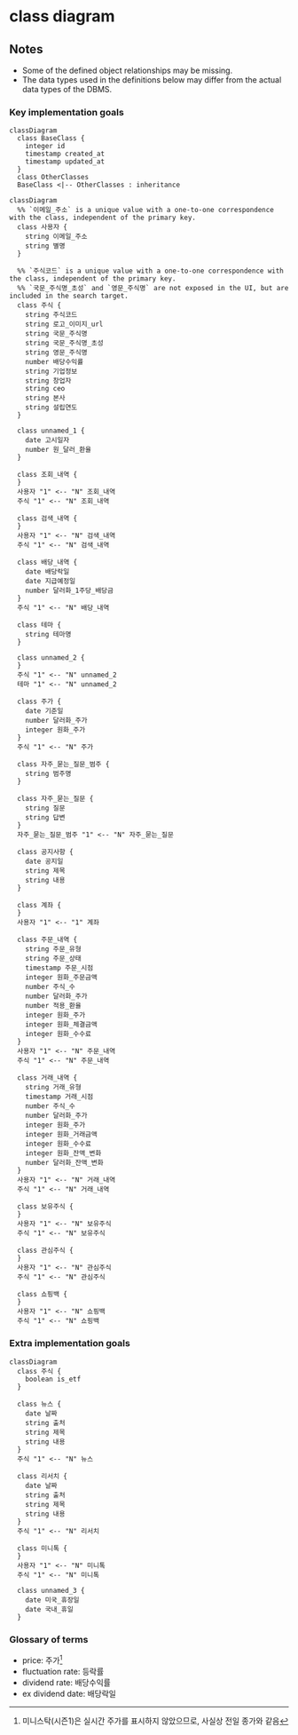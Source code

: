 # class diagram

## Notes
* Some of the defined object relationships may be missing.
* The data types used in the definitions below may differ from the actual data types of the DBMS.

### Key implementation goals
```mermaid
classDiagram
  class BaseClass {
    integer id
    timestamp created_at
    timestamp updated_at
  }
  class OtherClasses
  BaseClass <|-- OtherClasses : inheritance
```
```mermaid
classDiagram
  %% `이메일_주소` is a unique value with a one-to-one correspondence with the class, independent of the primary key.
  class 사용자 {
    string 이메일_주소
    string 별명
  }

  %% `주식코드` is a unique value with a one-to-one correspondence with the class, independent of the primary key.
  %% `국문_주식명_초성` and `영문_주식명` are not exposed in the UI, but are included in the search target.
  class 주식 {
    string 주식코드
    string 로고_이미지_url
    string 국문_주식명
    string 국문_주식명_초성
    string 영문_주식명
    number 배당수익률
    string 기업정보
    string 창업자
    string ceo
    string 본사
    string 설립연도
  }

  class unnamed_1 {
    date 고시일자
    number 원_달러_환율
  }

  class 조회_내역 {
  }
  사용자 "1" <-- "N" 조회_내역
  주식 "1" <-- "N" 조회_내역

  class 검색_내역 {
  }
  사용자 "1" <-- "N" 검색_내역
  주식 "1" <-- "N" 검색_내역

  class 배당_내역 {
    date 배당락일
    date 지급예정일
    number 달러화_1주당_배당금
  }
  주식 "1" <-- "N" 배당_내역

  class 테마 {
    string 테마명
  }

  class unnamed_2 {
  }
  주식 "1" <-- "N" unnamed_2
  테마 "1" <-- "N" unnamed_2

  class 주가 {
    date 기준일
    number 달러화_주가
    integer 원화_주가
  }
  주식 "1" <-- "N" 주가

  class 자주_묻는_질문_범주 {
    string 범주명
  }

  class 자주_묻는_질문 {
    string 질문
    string 답변
  }
  자주_묻는_질문_범주 "1" <-- "N" 자주_묻는_질문

  class 공지사항 {
    date 공지일
    string 제목
    string 내용
  }

  class 계좌 {
  }
  사용자 "1" <-- "1" 계좌

  class 주문_내역 {
    string 주문_유형
    string 주문_상태
    timestamp 주문_시점
    integer 원화_주문금액
    number 주식_수
    number 달러화_주가
    number 적용_환율
    integer 원화_주가
    integer 원화_체결금액
    integer 원화_수수료
  }
  사용자 "1" <-- "N" 주문_내역
  주식 "1" <-- "N" 주문_내역

  class 거래_내역 {
    string 거래_유형
    timestamp 거래_시점
    number 주식_수
    number 달러화_주가
    integer 원화_주가
    integer 원화_거래금액
    integer 원화_수수료
    integer 원화_잔액_변화
    number 달러화_잔액_변화
  }
  사용자 "1" <-- "N" 거래_내역
  주식 "1" <-- "N" 거래_내역

  class 보유주식 {
  }
  사용자 "1" <-- "N" 보유주식
  주식 "1" <-- "N" 보유주식

  class 관심주식 {
  }
  사용자 "1" <-- "N" 관심주식
  주식 "1" <-- "N" 관심주식

  class 쇼핑백 {
  }
  사용자 "1" <-- "N" 쇼핑백
  주식 "1" <-- "N" 쇼핑백
```

### Extra implementation goals
```mermaid
classDiagram
  class 주식 {
    boolean is_etf
  }

  class 뉴스 {
    date 날짜
    string 출처
    string 제목
    string 내용
  }
  주식 "1" <-- "N" 뉴스

  class 리서치 {
    date 날짜
    string 출처
    string 제목
    string 내용
  }
  주식 "1" <-- "N" 리서치

  class 미니톡 {
  }
  사용자 "1" <-- "N" 미니톡
  주식 "1" <-- "N" 미니톡

  class unnamed_3 {
    date 미국_휴장일
    date 국내_휴일
  }
```

### Glossary of terms
- price: 주가[^1]
- fluctuation rate: 등락률
- dividend rate: 배당수익률
- ex dividend date: 배당락일

[^1]: 미니스탁(시즌1)은 실시간 주가를 표시하지 않았으므로, 사실상 전일 종가와 같음
